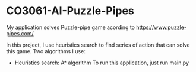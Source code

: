 # CO3061-AI-Puzzle-Pipes
My application solves Puzzle-pipe game acording to https://www.puzzle-pipes.com/

In this project, I use heuristics search to find series of action that can solve this game.
Two algorithms I use:
- Heuristics search: A* algorithm
To run this application, just run main.py

